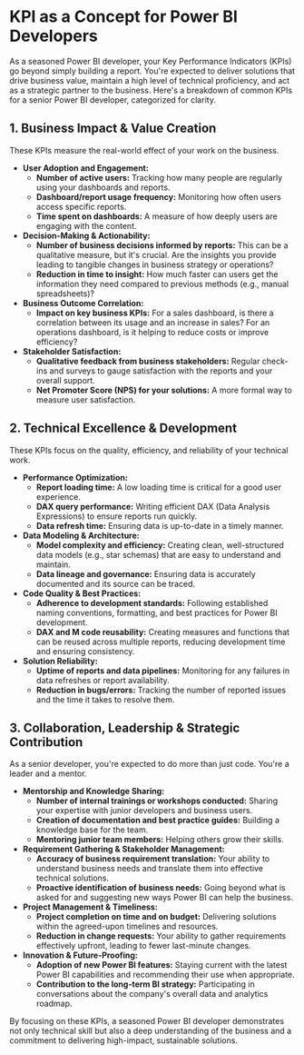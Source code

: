 # KPI as a Concept for Power BI Developers

As a seasoned Power BI developer, your Key Performance Indicators (KPIs) go beyond simply building a report. You're expected to deliver solutions that drive business value, maintain a high level of technical proficiency, and act as a strategic partner to the business. Here's a breakdown of common KPIs for a senior Power BI developer, categorized for clarity.

## 1. Business Impact & Value Creation

These KPIs measure the real-world effect of your work on the business.

- **User Adoption and Engagement:**
  - **Number of active users:** Tracking how many people are regularly using your dashboards and reports.
  - **Dashboard/report usage frequency:** Monitoring how often users access specific reports.
  - **Time spent on dashboards:** A measure of how deeply users are engaging with the content.
- **Decision-Making & Actionability:**
  - **Number of business decisions informed by reports:** This can be a qualitative measure, but it's crucial. Are the insights you provide leading to tangible changes in business strategy or operations?
  - **Reduction in time to insight:** How much faster can users get the information they need compared to previous methods (e.g., manual spreadsheets)?
- **Business Outcome Correlation:**
  - **Impact on key business KPIs:** For a sales dashboard, is there a correlation between its usage and an increase in sales? For an operations dashboard, is it helping to reduce costs or improve efficiency?
- **Stakeholder Satisfaction:**
  - **Qualitative feedback from business stakeholders:** Regular check-ins and surveys to gauge satisfaction with the reports and your overall support.
  - **Net Promoter Score (NPS) for your solutions:** A more formal way to measure user satisfaction.

## 2. Technical Excellence & Development

These KPIs focus on the quality, efficiency, and reliability of your technical work.

- **Performance Optimization:**
  - **Report loading time:** A low loading time is critical for a good user experience.
  - **DAX query performance:** Writing efficient DAX (Data Analysis Expressions) to ensure reports run quickly.
  - **Data refresh time:** Ensuring data is up-to-date in a timely manner.
- **Data Modeling & Architecture:**
  - **Model complexity and efficiency:** Creating clean, well-structured data models (e.g., star schemas) that are easy to understand and maintain.
  - **Data lineage and governance:** Ensuring data is accurately documented and its source can be traced.
- **Code Quality & Best Practices:**
  - **Adherence to development standards:** Following established naming conventions, formatting, and best practices for Power BI development.
  - **DAX and M code reusability:** Creating measures and functions that can be reused across multiple reports, reducing development time and ensuring consistency.
- **Solution Reliability:**
  - **Uptime of reports and data pipelines:** Monitoring for any failures in data refreshes or report availability.
  - **Reduction in bugs/errors:** Tracking the number of reported issues and the time it takes to resolve them.

## 3. Collaboration, Leadership & Strategic Contribution

As a senior developer, you're expected to do more than just code. You're a leader and a mentor.

- **Mentorship and Knowledge Sharing:**
  - **Number of internal trainings or workshops conducted:** Sharing your expertise with junior developers and business users.
  - **Creation of documentation and best practice guides:** Building a knowledge base for the team.
  - **Mentoring junior team members:** Helping others grow their skills.
- **Requirement Gathering & Stakeholder Management:**
  - **Accuracy of business requirement translation:** Your ability to understand business needs and translate them into effective technical solutions.
  - **Proactive identification of business needs:** Going beyond what is asked for and suggesting new ways Power BI can help the business.
- **Project Management & Timeliness:**
  - **Project completion on time and on budget:** Delivering solutions within the agreed-upon timelines and resources.
  - **Reduction in change requests:** Your ability to gather requirements effectively upfront, leading to fewer last-minute changes.
- **Innovation & Future-Proofing:**
  - **Adoption of new Power BI features:** Staying current with the latest Power BI capabilities and recommending their use when appropriate.
  - **Contribution to the long-term BI strategy:** Participating in conversations about the company's overall data and analytics roadmap.

By focusing on these KPIs, a seasoned Power BI developer demonstrates not only technical skill but also a deep understanding of the business and a commitment to delivering high-impact, sustainable solutions.
